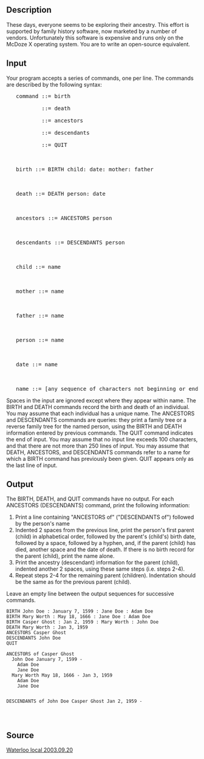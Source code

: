 <h2>Description</h2><p>These days, everyone seems to be exploring their ancestry. This effort is supported by family history software, now marketed by a number of vendors. Unfortunately this software is expensive and runs only on the McDoze X operating system. You are to write an open-source equivalent.</p><h2>Input</h2><p>Your program accepts a series of commands, one per line. The commands are described by the following syntax: 
</p><pre>   command ::= birth
<br>           ::= death
<br>           ::= ancestors
<br>           ::= descendants 
<br>           ::= QUIT
<br>   
<br>   birth ::= BIRTH child: date: mother: father
<br>
<br>   death ::= DEATH person: date
<br>
<br>   ancestors ::= ANCESTORS person
<br>
<br>   descendants ::= DESCENDANTS person
<br>   
<br>   child ::= name
<br>
<br>   mother ::= name
<br>
<br>   father ::= name
<br>
<br>   person ::= name
<br>
<br>   date ::= name
<br>
<br>   name ::= [any sequence of characters not beginning or ending with a space or containing a colon]</pre><p>
</p>Spaces in the input are ignored except where they appear within name. The BIRTH and DEATH commands record the birth and death of an individual. You may assume that each individual has a unique name. The ANCESTORS and DESCENDANTS commands are queries: they print a family tree or a reverse family tree for the named person, using the BIRTH and DEATH information entered by previous commands. The QUIT command indicates the end of input.
You may assume that no input line exceeds 100 characters, and that there are not more than 250 lines of input. You may assume that DEATH, ANCESTORS, and DESCENDANTS commands refer to a name for which a BIRTH command has previously been given. QUIT appears only as the last line of input.<h2>Output</h2><p>The BIRTH, DEATH, and QUIT commands have no output. For each ANCESTORS (DESCENDANTS) command, print the following information: 
</p><ol><li>Print a line containing "ANCESTORS of" ("DESCENDANTS of") followed by the person's name 
<br></li><li>Indented 2 spaces from the previous line, print the person's first parent (child) in alphabetical order, followed by the parent's (child's) birth date, followed by a space, followed by a hyphen, and, if the parent (child) has died, another space and the date of death. If there is no birth record for the parent (child), print the name alone. 
<br></li><li>Print the ancestry (descendant) information for the parent (child), indented another 2 spaces, using these same steps (i.e. steps 2-4). 
<br></li><li>Repeat steps 2-4 for the remaining parent (children). Indentation should be the same as for the previous parent (child). </li></ol><p>
</p>Leave an empty line between the output sequences for successive commands. <pre><code class="language-input1">BIRTH John Doe : January 7, 1599 : Jane Doe : Adam Doe
BIRTH Mary Worth : May 18, 1666 : Jane Doe : Adam Doe
BIRTH Casper Ghost : Jan 2, 1959 : Mary Worth : John Doe
DEATH Mary Worth : Jan 3, 1959
ANCESTORS Casper Ghost
DESCENDANTS John Doe
QUIT
</code></pre><pre><code class="language-output1">ANCESTORS of Casper Ghost
  John Doe January 7, 1599 -
    Adam Doe
    Jane Doe
  Mary Worth May 18, 1666 - Jan 3, 1959
    Adam Doe
    Jane Doe

DESCENDANTS of John Doe
  Casper Ghost Jan 2, 1959 -

</code></pre><h2>Source</h2><a href="searchproblem?field=source&amp;key=Waterloo+local+2003.09.20">Waterloo local 2003.09.20</a>